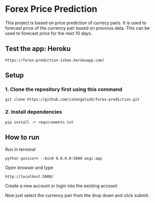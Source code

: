 # Forex Price Prediction

This project is based on price prediction of currecy pairs. It is used to forecast price of the currency pair based on previous data. This can be used to forecast price for the next 10 days.

## Test the app: Heroku 

```
https://forex-prediction-ishan.herokuapp.com/
```

## Setup
### 1. Clone the repository first using this command
```
git clone https://github.com/ishangala16/forex-prediction.git
```

### 2. Install dependencies 
```
pip install -r requirements.txt
```

## How to run

Run in terminal
```
python gunicorn --bind 0.0.0.0:5000 wsgi:app
```

Open browser and type
```
http://localhost:5000/
```

Create a new account or login into the existing account

Now just select the currency pair from the drop down and click submit.

